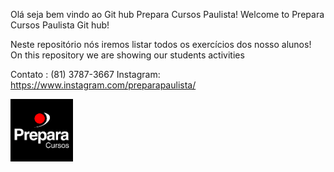 Olá seja bem vindo ao Git hub Prepara Cursos Paulista!
Welcome to Prepara Cursos Paulista Git hub!

Neste repositório nós iremos listar todos os exercícios dos nosso alunos!
On this repository we are showing our students activities

Contato : (81) 3787-3667
Instagram: https://www.instagram.com/preparapaulista/

<img text-align="midle" width="100" hight="300" src="prepara cursos img.png" />
